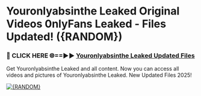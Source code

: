 # Youronlyabsinthe Leaked Original Videos 0nlyFans Leaked - Files Updated! ({RANDOM})

<h3>🔴 CLICK HERE 🌐==►► <a href="https://betterlinks.top/A2PfLJ" rel="nofollow">Youronlyabsinthe Leaked Updated Files</a></h3>

Get Youronlyabsinthe Leaked and all content. Now you can access all videos and pictures of Youronlyabsinthe Leaked. New Updated Files 2025!

[![{RANDOM}](https://i.imgur.com/ppqm5kG.gif)](https://betterlinks.top/A2PfLJ)